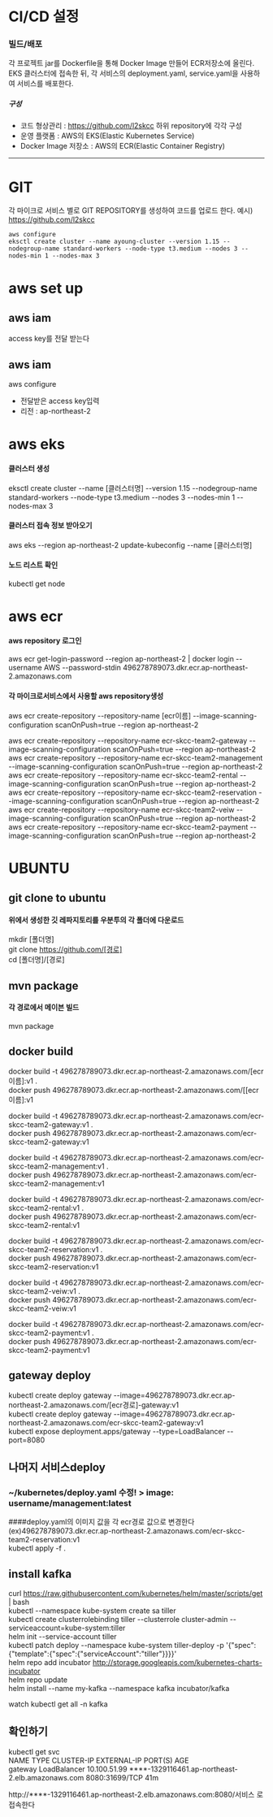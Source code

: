 # CI/CD 설정

### 빌드/배포
각 프로젝트 jar를 Dockerfile을 통해 Docker Image 만들어 ECR저장소에 올린다.
EKS 클러스터에 접속한 뒤, 각 서비스의 deployment.yaml, service.yaml을 사용하여 서비스를 배포한다.

##### 구성
- 코드 형상관리 : https://github.com/l2skcc 하위 repository에 각각 구성
- 운영 플랫폼 : AWS의 EKS(Elastic Kubernetes Service)
- Docker Image 저장소 : AWS의 ECR(Elastic Container Registry)

---
# GIT
각 마이크로 서비스 별로 GIT REPOSITORY를 생성하여 코드를 업로드 한다.
예시) https://github.com/l2skcc


```
aws configure
eksctl create cluster --name ayoung-cluster --version 1.15 --nodegroup-name standard-workers --node-type t3.medium --nodes 3 --nodes-min 1 --nodes-max 3
```

# aws set up
## aws iam
access key를 전달 받는다   

## aws iam
aws configure    
- 전달받은 access key입력
- 리전 : ap-northeast-2

# aws eks 
#### 클러스터 생성   
eksctl create cluster --name [클러스터명] --version 1.15 --nodegroup-name standard-workers --node-type t3.medium --nodes 3 --nodes-min 1 --nodes-max 3
#### 클러스터 접속 정보 받아오기 
aws eks --region ap-northeast-2 update-kubeconfig --name [클러스터명]
#### 노드 리스트 확인   
kubectl get node

# aws ecr   
#### aws repository 로그인   
aws ecr get-login-password --region ap-northeast-2 | docker login --username AWS --password-stdin 496278789073.dkr.ecr.ap-northeast-2.amazonaws.com   


#### 각 마이크로서비스에서 사용할 aws repository생성   
aws ecr create-repository --repository-name [ecr이름] --image-scanning-configuration scanOnPush=true --region ap-northeast-2   

aws ecr create-repository --repository-name ecr-skcc-team2-gateway --image-scanning-configuration scanOnPush=true --region ap-northeast-2   
aws ecr create-repository --repository-name ecr-skcc-team2-management --image-scanning-configuration scanOnPush=true --region ap-northeast-2   
aws ecr create-repository --repository-name ecr-skcc-team2-rental --image-scanning-configuration scanOnPush=true --region ap-northeast-2   
aws ecr create-repository --repository-name ecr-skcc-team2-reservation --image-scanning-configuration scanOnPush=true --region ap-northeast-2   
aws ecr create-repository --repository-name ecr-skcc-team2-veiw --image-scanning-configuration scanOnPush=true --region ap-northeast-2   
aws ecr create-repository --repository-name ecr-skcc-team2-payment --image-scanning-configuration scanOnPush=true --region ap-northeast-2   



# UBUNTU
## git clone to ubuntu
#### 위에서 생성한 깃 레파지토리를 우분투의 각 폴더에 다운로드   
mkdir [폴더명]   
git clone https://github.com/[경로]   
cd [폴더명]/[경로]   


## mvn package
#### 각 경로에서 메이븐 빌드     
mvn package
 
 
## docker build
docker build -t 496278789073.dkr.ecr.ap-northeast-2.amazonaws.com/[ecr이름]:v1 .   
docker push 496278789073.dkr.ecr.ap-northeast-2.amazonaws.com/[[ecr이름]:v1   

docker build -t 496278789073.dkr.ecr.ap-northeast-2.amazonaws.com/ecr-skcc-team2-gateway:v1 .   
docker push 496278789073.dkr.ecr.ap-northeast-2.amazonaws.com/ecr-skcc-team2-gateway:v1   

docker build -t 496278789073.dkr.ecr.ap-northeast-2.amazonaws.com/ecr-skcc-team2-management:v1 .   
docker push 496278789073.dkr.ecr.ap-northeast-2.amazonaws.com/ecr-skcc-team2-management:v1   

docker build -t 496278789073.dkr.ecr.ap-northeast-2.amazonaws.com/ecr-skcc-team2-rental:v1 .   
docker push 496278789073.dkr.ecr.ap-northeast-2.amazonaws.com/ecr-skcc-team2-rental:v1   

docker build -t 496278789073.dkr.ecr.ap-northeast-2.amazonaws.com/ecr-skcc-team2-reservation:v1 .   
docker push 496278789073.dkr.ecr.ap-northeast-2.amazonaws.com/ecr-skcc-team2-reservation:v1   

docker build -t 496278789073.dkr.ecr.ap-northeast-2.amazonaws.com/ecr-skcc-team2-veiw:v1 .   
docker push 496278789073.dkr.ecr.ap-northeast-2.amazonaws.com/ecr-skcc-team2-veiw:v1   

docker build -t 496278789073.dkr.ecr.ap-northeast-2.amazonaws.com/ecr-skcc-team2-payment:v1 .   
docker push 496278789073.dkr.ecr.ap-northeast-2.amazonaws.com/ecr-skcc-team2-payment:v1   



## gateway deploy
kubectl create deploy gateway --image=496278789073.dkr.ecr.ap-northeast-2.amazonaws.com/[ecr경로]-gateway:v1   
kubectl create deploy gateway --image=496278789073.dkr.ecr.ap-northeast-2.amazonaws.com/ecr-skcc-team2-gateway:v1     
kubectl expose deployment.apps/gateway  --type=LoadBalancer --port=8080



## 나머지 서비스deploy
### ~/kubernetes/deploy.yaml 수정! > image: username/management:latest    
####deploy.yaml의 이미지 값을 각 ecr경로 값으로 변경한다 (ex)496278789073.dkr.ecr.ap-northeast-2.amazonaws.com/ecr-skcc-team2-reservation:v1   
kubectl apply -f .   

## install kafka
curl https://raw.githubusercontent.com/kubernetes/helm/master/scripts/get | bash   
kubectl --namespace kube-system create sa tiller   
kubectl create clusterrolebinding tiller --clusterrole cluster-admin --serviceaccount=kube-system:tiller   
helm init --service-account tiller   
kubectl patch deploy --namespace kube-system tiller-deploy -p '{"spec":{"template":{"spec":{"serviceAccount":"tiller"}}}}'   
helm repo add incubator http://storage.googleapis.com/kubernetes-charts-incubator   
helm repo update      
helm install --name my-kafka --namespace kafka incubator/kafka   

watch kubectl get all -n kafka    




## 확인하기
kubectl get svc   
NAME          TYPE           CLUSTER-IP      EXTERNAL-IP                                                                    PORT(S)          AGE   
gateway       LoadBalancer   10.100.51.99    ****-1329116461.ap-northeast-2.elb.amazonaws.com   8080:31699/TCP   41m   

http://****-1329116461.ap-northeast-2.elb.amazonaws.com:8080/서비스 로 접속한다   




